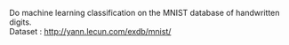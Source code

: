 Do machine learning classification on the MNIST database of handwritten digits.<br>
Dataset : http://yann.lecun.com/exdb/mnist/
